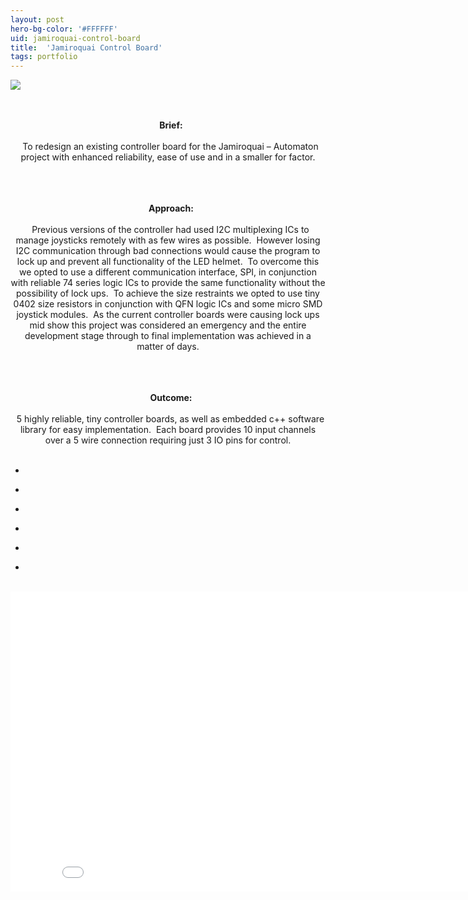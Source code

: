 ```yaml
---
layout: post
hero-bg-color: '#FFFFFF'
uid: jamiroquai-control-board
title:  'Jamiroquai Control Board'
tags: portfolio
---
```


<a href="{{ site.url }}/images/portfolio/jamiroquai-control-board/IMG_20170719_092749.jpg">
<img src = "{{ site.url }}/images/portfolio/jamiroquai-control-board/IMG_20170719_092749.jpg">
</a>


<div class="sqs-html-content">
 <p class="" style="text-align:center;white-space:pre-wrap;">
  <strong>
   Brief:
  </strong>
  To redesign an existing controller board for the Jamiroquai – Automaton project with enhanced reliability, ease of use and in a smaller for factor.
 </p>
 <p class="" style="text-align:center;white-space:pre-wrap;">
  <strong>
   Approach:
  </strong>
  Previous versions of the controller had used I2C multiplexing ICs to manage joysticks remotely with as few wires as possible.  However losing I2C communication through bad connections would cause the program to lock up and prevent all functionality of the LED helmet.  To overcome this we opted to use a different communication interface, SPI, in conjunction with reliable 74 series logic ICs to provide the same functionality without the possibility of lock ups.  To achieve the size restraints we opted to use tiny 0402 size resistors in conjunction with QFN logic ICs and some micro SMD joystick modules.  As the current controller boards were causing lock ups mid show this project was considered an emergency and the entire development stage through to final implementation was achieved in a matter of days.
 </p>
 <p class="" style="text-align:center;white-space:pre-wrap;">
  <strong>
   Outcome:
  </strong>
  5 highly reliable, tiny controller boards, as well as embedded c++ software library for easy implementation.  Each board provides 10 input channels over a 5 wire connection requiring just 3 IO pins for control.
 </p>
</div>


<ul class="projects clearfix">
  <li>
    <div class="project" style='background-image: url(/images/portfolio/jamiroquai-control-board/IMG_20170718_154342.jpg)'>
      <a class="cover" href="{{ site.url }}/images/portfolio/jamiroquai-control-board/IMG_20170718_154342.jpg"></a>
    </div>
  </li>
  <li>
    <div class="project" style='background-image: url(/images/portfolio/jamiroquai-control-board/IMG_20170719_092716.jpg)'>
      <a class="cover" href="{{ site.url }}/images/portfolio/jamiroquai-control-board/IMG_20170719_092716.jpg"></a>
    </div>
  </li>
  <li>
    <div class="project" style='background-image: url(/images/portfolio/jamiroquai-control-board/IMG_20170718_154041.jpg)'>
      <a class="cover" href="{{ site.url }}/images/portfolio/jamiroquai-control-board/IMG_20170718_154041.jpg"></a>
    </div>
  </li>
  <li>
    <div class="project" style='background-image: url(/images/portfolio/jamiroquai-control-board/IMG_20170718_154410.jpg)'>
      <a class="cover" href="{{ site.url }}/images/portfolio/jamiroquai-control-board/IMG_20170718_154410.jpg"></a>
    </div>
  </li>
  <li>
    <div class="project" style='background-image: url(/images/portfolio/jamiroquai-control-board/IMG_20170718_155541.jpg)'>
      <a class="cover" href="{{ site.url }}/images/portfolio/jamiroquai-control-board/IMG_20170718_155541.jpg"></a>
    </div>
  </li>
  <li>
    <div class="project" style='background-image: url(/images/portfolio/jamiroquai-control-board/IMG_20170718_153951.jpg)'>
      <a class="cover" href="{{ site.url }}/images/portfolio/jamiroquai-control-board/IMG_20170718_153951.jpg"></a>
    </div>
  </li>
</ul>
<br>


<iframe src="//www.youtube.com/embed/rmlmOk4ubcU?time_continue=1&wmode=opaque&enablejsapi=1" height="480" width="854" scrolling="no" frameborder="0" allowfullscreen=""><br/></iframe>

